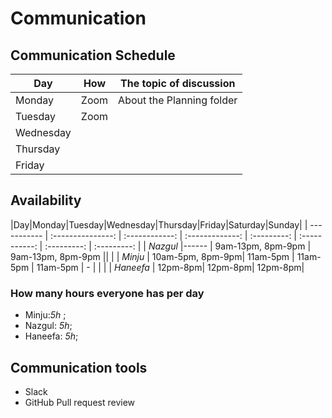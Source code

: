 # Communication

## Communication Schedule

| Day       |  How  | The topic of discussion                   |
| --------- | :---: | ----------------------------------------- |
| Monday    | Zoom |    About the Planning folder               |
| Tuesday   | Zoom|             |
| Wednesday |  |  |
| Thursday  |  |                    |
| Friday    | |                          |

## Availability

|Day|Monday|Tuesday|Wednesday|Thursday|Friday|Saturday|Sunday|
| ----------- | :---------------: | :------------: | :-------------:
| :---------: | :-----------: | :---------: | :---------: |
| _Nazgul_ |------ | 9am-13pm, 8pm-9pm | 9am-13pm, 8pm-9pm ||  |
| _Minju_     | 10am-5pm, 8pm-9pm| 11am-5pm | 11am-5pm | 11am-5pm | - |  |  |
| _Haneefa_ |  12pm-8pm| 12pm-8pm| 12pm-8pm|

### How many hours everyone has per day

- Minju:_5h_ ;
- Nazgul: _5h_;
- Haneefa: _5h_;

## Communication tools

- Slack
- GitHub Pull request review
